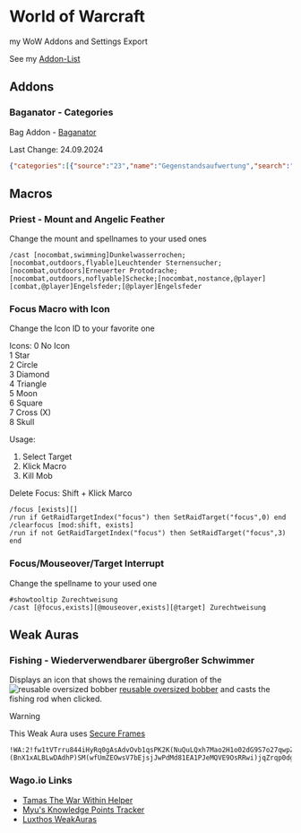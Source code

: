 # World of Warcraft

my WoW Addons and Settings Export

See my [Addon-List](https://github.com/svenflender/wow/blob/main/Addon.md)

## Addons 

### Baganator - Categories

Bag Addon - [Baganator](https://www.curseforge.com/wow/addons/baganator)

Last Change: 24.09.2024
```json
{"categories":[{"source":"23","name":"Gegenstandsaufwertung","search":"#Gegenstandsaufwertung|Tapferkeitsstein|Vorbotenwappen|Wachsklumpen"},{"source":"11","name":"Dunkelmond-Jahrmarkt","search":"Dunkelmond-Jahrmarkt|Dunkelmond-Spielpreis|Dunkelmond-Ticket"},{"source":"12","name":"Items","search":"!war within&!Dunkelmond&!Goblingleiter"},{"source":"13","name":"Seelengebunden","search":"seelengebunden&#rüstung&#ausrüstung&>400"},{"source":"17","name":"Beim Anlegen gebunden","search":"!seelengebunden&#rüstung&#ausrüstung&>400"},{"source":"27","name":"Schlüsselstein","search":"Schlüsselstein&Seelengebunden&Mythische"},{"source":"8","name":"Wappenröcke","search":"Wappenrock"},{"source":"14","name":"Kampfhaustiere","search":"#kamphaustier|#Haustier"},{"source":"15","name":"Kochen","search":"fleisch|fisch|kochkunst|Portioniertes Steak"},{"source":"25","name":"Beim Anlegen gebunden","search":"!seelengebunden&(einhändig|zweihändig|wurfwaffe|schildhand|nebenhand|köcher)&>400"},{"source":"4","name":"Optionales Handwerksmaterial","search":"optionale reagenzien|Funke der Omen"},{"source":"1","name":"Monfest","search":"Mondfest"},{"source":"5","name":"Ingenieurskunst","search":"teile"},{"source":"3","name":"Juwelierskunst","search":"juwelierskunst&!Rüstung&!Anlegen"},{"source":"2","name":"Verzauberkunst","search":"verzauberkunst"},{"source":"19","name":"Kürschnerei","search":"leder&!Rüstung&!Anlegen"},{"source":"18","name":"Fertigungsreagenzien","search":"fertigungsreagenzien|#reagenz"},{"source":"7","name":"Bergbau","search":"metalle steine"},{"source":"6","name":"Inschriftenkunde","search":"inschriftenkunde"},{"source":"9","name":"Schneiderei","search":"stoffe|faden|#handwerksmaterial&Band|Schneiderei"},{"source":"24","name":"Seelengebunden","search":"seelengebunden&(einhändig|zweihändig|wurfwaffe|schildhand|nebenhand|köcher)&>400"},{"source":"16","name":"Kräuterkunde","search":"kräuter"},{"source":"26","name":"Steinmetzkunst","search":"gewichtsstein|schleifstein"},{"source":"20","name":"Berufswissen","search":"wissen&studieren"},{"source":"21","name":"Truhen und Beutel","search":"Truhe|Geldbeutel|Vorratspaket|Schließkassette|Kapital des Wesirs"},{"source":"22","name":"Braufest","search":"Braufest"},{"source":"10","name":"Kampfkuriosität","search":"Kuriosität"}],"version":1,"order":["27","21","default_hearthstone","default_potion","default_food","default_consumable","10","----","_Berufe","5","2","9","19","16","7","3","6","15","4","18","default_tradegoods","default_reagent","default_gem","default_recipe","20","__end","----","_Rüstung","17","13","8","default_profession","default_auto_equipment_sets","default_armor","__end","_Waffen","24","25","26","__end","----","default_container","default_questitem","default_key","default_miscellaneous","23","14","default_battlepet","default_toy","default_other","default_junk","default_special_empty","----","_Feiertag","11","1","22","__end","----","_Alte Erweiterungen","12","__end"],"modifications":[{"showGroupPrefix":true,"source":"23","priority":0},{"showGroupPrefix":true,"source":"22","priority":3},{"showGroupPrefix":true,"source":"21","priority":3},{"showGroupPrefix":true,"source":"20","priority":3},{"showGroupPrefix":true,"source":"26","priority":3},{"showGroupPrefix":true,"source":"27","priority":3},{"source":"8","priority":3},{"source":"9","priority":0},{"source":"default_tradegoods","priority":-1},{"source":"default_hearthstone","priority":3},{"showGroupPrefix":true,"source":"25","priority":0},{"items":[221763,213611],"source":"18","priority":0},{"items":[228414,228956],"source":"5","priority":0},{"source":"15","priority":0},{"source":"default_battlepet","priority":3},{"items":[116406],"source":"default_food"},{"items":[21100],"source":"1","priority":0},{"showGroupPrefix":true,"source":"default_key","priority":-1},{"items":[211806],"source":"3","priority":0},{"source":"2","priority":0},{"items":[222649,224807],"source":"19","priority":0},{"source":"4","priority":0},{"items":[222553],"source":"7","priority":0},{"source":"6","priority":0},{"source":"14","priority":3},{"showGroupPrefix":true,"source":"24","priority":0},{"source":"16","priority":0},{"source":"17","priority":3},{"showGroupPrefix":true,"source":"13","priority":3},{"showGroupPrefix":true,"source":"12","group":"expansion","priority":2},{"items":[92794,72018],"source":"11","priority":0},{"source":"10","priority":0}],"hidden":[]}
```

## Macros

### Priest - Mount and Angelic Feather

Change the mount and spellnames to your used ones

```
/cast [nocombat,swimming]Dunkelwasserrochen;[nocombat,outdoors,flyable]Leuchtender Sternensucher;[nocombat,outdoors]Erneuerter Protodrache;[nocombat,outdoors,noflyable]Schecke;[nocombat,nostance,@player][combat,@player]Engelsfeder;[@player]Engelsfeder
```

### Focus Macro with Icon

Change the Icon ID to your favorite one

Icons:
0 No Icon  
1	Star  
2	Circle  
3	Diamond  
4	Triangle  
5	Moon  
6	Square  
7	Cross (X)  
8	Skull  

Usage:
1. Select Target
2. Klick Macro
3. Kill Mob

Delete Focus: Shift + Klick Marco

```
/focus [exists][]
/run if GetRaidTargetIndex("focus") then SetRaidTarget("focus",0) end
/clearfocus [mod:shift, exists]
/run if not GetRaidTargetIndex("focus") then SetRaidTarget("focus",3) end
```

### Focus/Mouseover/Target Interrupt

Change the spellname to your used one

```
#showtooltip Zurechtweisung
/cast [@focus,exists][@mouseover,exists][@target] Zurechtweisung
```

## Weak Auras

### Fishing - Wiederverwendbarer übergroßer Schwimmer

Displays an icon that shows the remaining duration of the ![reusable oversized bobber](https://wow.zamimg.com/images/wow/icons/large/achievement_profession_fishing_outlandangler.jpg) [reusable oversized bobber](https://www.wowhead.com/de/item=202207/wiederverwendbarer-%C3%BCbergro%C3%9Fer-schwimmer) and casts the fishing rod when clicked.

> [!WARNING]
> This Weak Aura uses [Secure Frames](https://github.com/WeakAuras/WeakAuras2/wiki/protected-frames)

```
!WA:2!fw1tVTrru844iHyRq0gAsAdvOvb1qsPK2K(NuQuLQxh7Mao2H1o02dG9S7o27qwpZYmZ68hqO2CQhr(ax4MpuXb4I)cakFcgzvXhGEGpa5la8MzTtBdiHpSEE)zM379B(9EtMIt2EYGjdE2c9i(mAvwc3hFPXgGsKHmELyjHrfZ(N9ejEJe(jh5(XyxcnorYte41Wc)WUTtIKKicfhYdWnrG04RSdEFhjEpP7UKazywVimTLmCkhkQn2PgyOlS9sgLHQjCBXzjX90gttJmh6ZIIqXcCO6mz7d(MFKmNY2eZBbgEB32iFot9oQP6grAtK1GKZHYO4UMZtl6jiTJJW9djbyxmdsqEdhb5a8u9rbFtIqId2eT34VsGqhNVFLMnfy563VXtg7jJngyL6dqYwmcv6LVq5AfCh4ZyrbSDPv3LeJBC0iXcbqM5OXZghk5KwTWCXhmpF4YNRbTYqv2OlkHJ01RywVB8PRENvw1f3bdh)6yuKm8LaOBK3IJBs2ZT6wfkv6qrmokAJaH1jMRM0em3VE(CvRvVATCU1CsOePxCeAFm31ealaF1rBLEbypWFnSWxVqPTkUDPUj0HPM18Ql)C1eQBOwsDn1IQROUUAz1NyP(y1vvZ3qTIL6JMn(8FEegqsUnG8HyQTdorIv3uDl1TTIphYxs6GRLEGBYcW)6yhdqgMtrrFjaeah6NFzmN1IJfI0l6RCPXgVRah10aUkBihfijKTsCOM55IBPzE3DA1edarpK)o67wAWZoF8KAcwDrica(hLELLj(IgLMpnz82iWHHluZ09eBZDzr8zFTTdSlg)ZYKjt2xMQDug5KB7AvIFpJsOXGbNdX)HAoTtoq840ar2dhyu(0bPuLhpmDoYyxtTin3hQootcvMM)7uUs5cQj4qrP9PNXrFtAKf(1DyfqLXNTiNCG9xKGcaubzxR2Bu4JI0aJUDbg(d5O4dF4WfPjqhIGaTGngwZVgDo(CBuUCb36ovQvRYMUB8G1Rn4Kqxf6tU4Wk6rVrC0wn8OkBxR0gLl8xdAfX2Tih)TjyQ)(BnX1xALBLwDAdhP)SM(wfUmZEOwsV7bEjsjJwPdMd81EA1PJeMQVE9OsRRwi)jqZrqp0dgPj045jjN5Kdj(7qbgwwZgR6JIWzD0ldnkkbtQeNZenhZaHqVqmPvO8PormuqN(ejUnuiqFDWSxy8F)xogcy9xtzONeosQCAxZKpREA7(S2EizORFesiMwrTCGUvF9c17R)gFwWRCdNYyg6eEAveAypUHVRbh1hUscjOFK3QRSXDEmPYQD6IOK2gi82UcjIllEegjWvLCdO9wq37mdcgIY11tQ5cmmjkqCO2pZHoJtBeHwuTVXB1bQVt99Qz8AsOer4Pv3NqtBDGZZIV3WPI)Xx9c1yWpUUDh6nVTApl1py5ahHC(UbS6(qbXA3Wl9)9Y81KM2uM0wpeQoM2zP0RDBjmbXYg(fXG7iBU99ELlP4GX6P329SZZXqxuromDBH5CmAN7Q2ZLhsMe45Lrk4GUQy)eooNjttnuddpiaBFUfTTTW0alRtfG7wflZffzApelS4)YSEKeCJXlY45JaQMyH5kHBktp91G3a05YR0SD8Cl(Fgcjm5feHsqFvP3Kz(o49)J7PUDv7LVXY3C1BUOZbmw7m9BQHdGlaZiY2tY87KoW9cz(T(Zrc8YrBHJOXtAEkn9TkycTlaenCrrXHOSQZS(936D)7FeUApoTN3GWMxrRM3TqHYEazQjP10QPMwzn4A(iH0UjWBi0wCcvhqm0aCsJA85h9QOEG3AebcMbfe2ttjjgQJ1HJ8OXX7GXX509msxnHlCsH3TwA5vxA5j78Ih9pd
```
### Wago.io Links

- [Tamas The War Within Helper](https://wago.io/TamasTheWarWithinHelper)
- [Myu's Knowledge Points Tracker](https://wago.io/L7lpDrqUO/10)
- [Luxthos WeakAuras](https://www.luxthos.com/)


